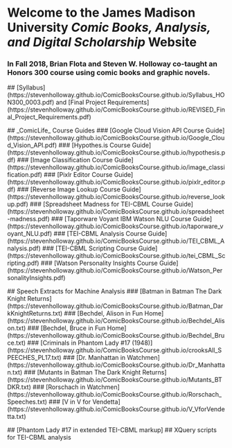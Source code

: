 # Welcome to the James Madison University _Comic Books, Analysis, and Digital Scholarship_ Website

### In Fall 2018, Brian Flota and Steven W. Holloway co-taught an Honors 300 course using comic books and graphic novels.
<p></p>
## [Syllabus](https://stevenholloway.github.io/ComicBooksCourse.github.io/Syllabus_HON300_0003.pdf) and [Final Project Requirements](https://stevenholloway.github.io/ComicBooksCourse.github.io/REVISED_Final_Project_Requirements.pdf)

<p></p>
## _ComicLife_ Course Guides
### [Google Cloud Vision API Course Guide](https://stevenholloway.github.io/ComicBooksCourse.github.io/Google_Cloud_Vision_API.pdf)
### [Hypothes.is Course Guide](https://stevenholloway.github.io/ComicBooksCourse.github.io/hypothesis.pdf)
### [Image Classification Course Guide](https://stevenholloway.github.io/ComicBooksCourse.github.io/image_classification.pdf)
### [Pixlr Editor Course Guide](https://stevenholloway.github.io/ComicBooksCourse.github.io/pixlr_editor.pdf)
### [Reverse Image Lookup Course Guide](https://stevenholloway.github.io/ComicBooksCourse.github.io/reverse_lookup.pdf)
### [Spreadsheet Madness for TEI-CBML Course Guide](https://stevenholloway.github.io/ComicBooksCourse.github.io/spreadsheet-madness.pdf)
### [Taporware Voyant IBM Watson NLU Course Guide](https://stevenholloway.github.io/ComicBooksCourse.github.io/taporware_voyant_NLU.pdf)
### [TEI-CBML Analysis Course Guide](https://stevenholloway.github.io/ComicBooksCourse.github.io/TEI_CBML_Analysis.pdf)
### [TEI-CBML Scripting Course Guide](https://stevenholloway.github.io/ComicBooksCourse.github.io/tei_CBML_Scripting.pdf)
### [Watson Personality Insights Course Guide](https://stevenholloway.github.io/ComicBooksCourse.github.io/Watson_PersonalityInsights.pdf)

<p></p>
## Speech Extracts for Machine Analysis
### [Batman in Batman The Dark Knight Returns](https://stevenholloway.github.io/ComicBooksCourse.github.io/Batman_DarkKnightReturns.txt)
### [Bechdel, Alison in Fun Home](https://stevenholloway.github.io/ComicBooksCourse.github.io/Bechdel_Alison.txt)
### [Bechdel, Bruce in Fun Home](https://stevenholloway.github.io/ComicBooksCourse.github.io/Bechdel_Bruce.txt)
### [Criminals in Phantom Lady #17 (1948)](https://stevenholloway.github.io/ComicBooksCourse.github.io/crooksAll_SPEECHES_PL17.txt)
### [Dr. Manhattan in Watchmen](https://stevenholloway.github.io/ComicBooksCourse.github.io/Dr_Manhattan.txt)
### [Mutants in Batman The Dark Knight Returns](https://stevenholloway.github.io/ComicBooksCourse.github.io/Mutants_BTDKR.txt)
### [Rorschach in Watchmen](https://stevenholloway.github.io/ComicBooksCourse.github.io/Rorschach_Speeches.txt)
### [V in V for Vendetta](https://stevenholloway.github.io/ComicBooksCourse.github.io/V_VforVendetta.txt)

<p></p>
## [Phantom Lady #17 in extended TEI-CBML markup]
## XQuery scripts for TEI-CBML analysis

